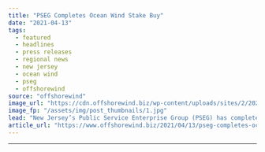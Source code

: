 ```yaml
---
title: "PSEG Completes Ocean Wind Stake Buy"
date: "2021-04-13"
tags: 
  - featured
  - headlines
  - press releases
  - regional news
  - new jersey
  - ocean wind
  - pseg
  - offshorewind
source: "offshorewind"
image_url: "https://cdn.offshorewind.biz/wp-content/uploads/sites/2/2021/04/13085002/%C3%98rsted-Completes-Sale-of-25-Ocean-Wind-Stake-to-PSEG.jpg"
image_fp: "/assets/img/post_thumbnails/1.jpg"
lead: "New Jersey’s Public Service Enterprise Group (PSEG) has completed the acquisition of a 25%"
article_url: "https://www.offshorewind.biz/2021/04/13/pseg-completes-ocean-wind-stake-buy/"
---
```


---
